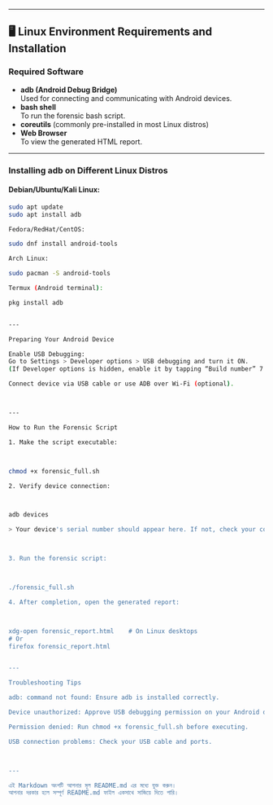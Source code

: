 
---

## 🖥️ Linux Environment Requirements and Installation

### Required Software

- **adb (Android Debug Bridge)**  
  Used for connecting and communicating with Android devices.  
- **bash shell**  
  To run the forensic bash script.  
- **coreutils** (commonly pre-installed in most Linux distros)  
- **Web Browser**  
  To view the generated HTML report.

---

### Installing adb on Different Linux Distros

#### Debian/Ubuntu/Kali Linux:

```bash
sudo apt update
sudo apt install adb

Fedora/RedHat/CentOS:

sudo dnf install android-tools

Arch Linux:

sudo pacman -S android-tools

Termux (Android terminal):

pkg install adb


---

Preparing Your Android Device

Enable USB Debugging:
Go to Settings > Developer options > USB debugging and turn it ON.
(If Developer options is hidden, enable it by tapping “Build number” 7 times under Settings > About phone)

Connect device via USB cable or use ADB over Wi-Fi (optional).



---

How to Run the Forensic Script

1. Make the script executable:



chmod +x forensic_full.sh

2. Verify device connection:



adb devices

> Your device's serial number should appear here. If not, check your connection and permissions.



3. Run the forensic script:



./forensic_full.sh

4. After completion, open the generated report:



xdg-open forensic_report.html    # On Linux desktops
# Or
firefox forensic_report.html


---

Troubleshooting Tips

adb: command not found: Ensure adb is installed correctly.

Device unauthorized: Approve USB debugging permission on your Android device.

Permission denied: Run chmod +x forensic_full.sh before executing.

USB connection problems: Check your USB cable and ports.



---

এই Markdown অংশটি আপনার মূল README.md এর মধ্যে যুক্ত করুন।  
আপনার দরকার হলে সম্পূর্ণ README.md ফাইল একসাথে সাজিয়ে দিতে পারি।


